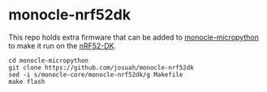 # monocle-nrf52dk

This repo holds extra firmware that can be added to
[monocle-micropython](https://github.com/brilliantlabsAR/monocle-micropython)
to make it run on the
[nRF52-DK](https://www.nordicsemi.com/Products/Development-hardware/nRF52-DK).

```
cd monocle-micropython
git clone https://github.com/josuah/monocle-nrf52dk
sed -i s/monocle-core/monocle-nrf52dk/g Makefile
make flash
```
